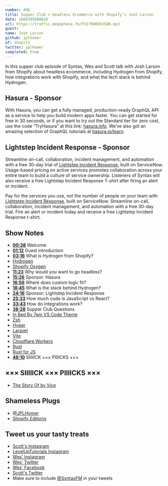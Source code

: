 ```yaml
---
number: 496
title: Supper Club × Headless Ecommerce with Shopify’s Josh Larson
date: 1660305600626
url: https://traffic.megaphone.fm/FSI7900053580.mp3
guest: 
name: Josh Larson
github: jplhomer
of: Shopify
twitter: jplhomer
completed: true
---
```


In this supper club episode of Syntax, Wes and Scott talk with Josh Larson from Shopify about headless ecommerce, including Hydrogen from Shopify, how integrations work with Shopify, and what the tech stack is behind Hydrogen.

## Hasura - Sponsor

With Hasura, you can get a fully managed, production-ready GraphQL API as a service to help you build modern apps faster. You can get started for free in 30 seconds, or if you want to try out the Standard tier for zero cost, use the code “TryHasura” at this link: [hasura.info](https://hasura.info/freetrial). We’ve also got an amazing selection of GraphQL tutorials at [hasura.io/learn](https://hasura.io/learn).

## Lightstep Incident Response - Sponsor

Streamline on-call, collaboration, incident management, and automation with a free 30-day trial of [Lightstep Incident Response](http://lightstep.com/syntax), built on ServiceNow. Usage-based pricing on active services promotes collaboration across your entire team to build a culture of service ownership. Listeners of Syntax will also receive a free Lightstep Incident Response T-shirt after firing an alert or incident.

Pay for the services you use, not the number of people on your team with [Lightstep Incident Response](http://lightstep.com/syntax), built on ServiceNow. Streamline on-call, collaboration, incident management, and automation with a free 30-day trial. Fire an alert or incident today and receive a free Lightstep Incident Response t-shirt.

## Show Notes

- **[00:38](#t=00:38)** Welcome
- **[01:12](#t=01:12)** Guest introduction
- **[03:16](#t=03:16)** What is Hydrogen from Shopify?
- [Hydrogen](https://hydrogen.shopify.dev)
- [Shopify Oxygen](https://shopify.dev/custom-storefronts/oxygen)
- **[11:23](#t=11:23)** Why would you want to go headless?
- **[15:26](#t=15:26)** Sponsor: Hasura
- **[16:56](#t=16:56)** Where does custom logic fit?
- **[18:45](#t=18:45)** What is the stack behind Hydrogen?
- **[24:16](#t=24:16)** Sponsor: Lightstep Incident Response
- **[25:33](#t=25:33)** How much code is JavaScript vs React?
- **[33:43](#t=33:43)** How do integrations work?
- **[38:28](#t=38:28)** Supper Club Questions
- [In Bed By 7pm VS Code Theme](https://marketplace.visualstudio.com/items?itemName=sdras.inbedby7pm)
- [Zsh](https://ohmyz.sh)
- [Hyper](https://hyper.is)
- [Laravel](https://laravel.com)
- [Vite](https://vitejs.dev)
- [Cloudflare Workers](https://workers.cloudflare.com)
- [Rust](https://www.rust-lang.org)
- [Rust for JS](https://rustforjs.dev)
- **[48:10](#t=48:10)** SIIIIICK ××× PIIIICKS ×××

## ××× SIIIIICK ××× PIIIICKS ×××

- [The Story Of by Vice](https://www.vice.com/en/topic/the-story-of)

## Shameless Plugs

- [@JPLHomer](https://twitter.com/jplhomer)
- [Shopify Editions](https://www.shopify.ca/enterprise/editions)

## Tweet us your tasty treats

- [Scott's Instagram](https://www.instagram.com/stolinski/)
- [LevelUpTutorials Instagram](https://www.instagram.com/LevelUpTutorials/)
- [Wes' Instagram](https://www.instagram.com/wesbos/)
- [Wes' Twitter](https://twitter.com/wesbos)
- [Wes' Facebook](https://www.facebook.com/wesbos.developer)
- [Scott's Twitter](https://twitter.com/stolinski)
- Make sure to include [@SyntaxFM](https://twitter.com/SyntaxFM) in your tweets
